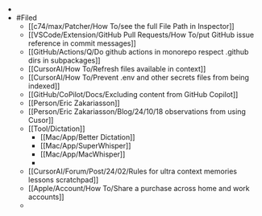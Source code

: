 -
- #Filed
	- [[c74/max/Patcher/How To/see the full File Path in Inspector]]
	- [[VSCode/Extension/GitHub Pull Requests/How To/put GitHub issue reference in commit messages]]
	- [[GitHub/Actions/Q/Do github actions in monorepo respect .github dirs in subpackages]]
	- [[CursorAI/How To/Refresh files available in context]]
	- [[CursorAI/How To/Prevent .env and other secrets files from being indexed]]
	- [[GitHub/CoPilot/Docs/Excluding content from GitHub Copilot]]
	- [[Person/Eric Zakariasson]]
	- [[Person/Eric Zakariasson/Blog/24/10/18 observations from using Cusor]]
	- [[Tool/Dictation]]
		- [[Mac/App/Better Dictation]]
		- [[Mac/App/SuperWhisper]]
		- [[Mac/App/MacWhisper]]
		-
	- [[CursorAI/Forum/Post/24/02/Rules for ultra context memories lessons scratchpad]]
	- [[Apple/Account/How To/Share a purchase across home and work accounts]]
	-